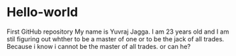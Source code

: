 # Hello-world
First GitHub repository
My name is Yuvraj Jagga. I am 23 years old and I am stil figuring out whther to be a master of one or to be the jack of all trades. Because i know i cannot be the master of all trades. or can he?
